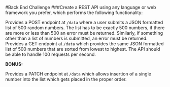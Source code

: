 #Back End Challenge
###Create a REST API using any language or web framework you prefer, which performs the following functionality:

Provides a POST endpoint at  `/data` where a user submits a JSON formatted list of 500 random numbers. The list has to be exactly 500 numbers, if there are more or less than 500 an error must be returned. Similarly, if something other than a list of numbers is submitted, an error must be returned.
Provides a GET endpoint at  `/data` which provides the same JSON formatted list of 500 numbers that are sorted from lowest to highest.
The API should be able to handle 100 requests per second.


**BONUS:**

Provides a PATCH endpoint at `/data` which allows insertion of a single number into the list which gets placed in the proper order.